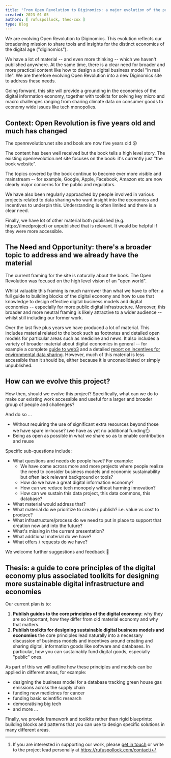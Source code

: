```yaml
---
title: "From Open Revolution to Diginomics: a major evolution of the project is underway"
created: 2023-01-05
authors: [ rufuspollock, theo-cox ]
type: Blog
---
```


We are evolving Open Revolution to Diginomics. This evolution reflects our broadening mission to share tools and insights for the distinct economics of the digital age ("diginomics").

We have a lot of material -- and even more thinking -- which we haven't published anywhere. At the same time, there is a clear need for broader and more practical  content like how to design a digital business model "in real life". We are therefore evolving Open Revolution into a new Diginomics site to address these needs.

Going forward, this site will provide a grounding in the economics of the digital information economy, together with toolkits for solving key micro and macro challenges ranging from sharing climate data on consumer goods to economy wide issues like tech monopolies.

## Context: Open Revolution is five years old and much has changed

The openrevolution.net site and book are now five years old 😲

The content has been well received but the book tells a high level story. The existing openrevolution.net site focuses on the book: it's currently just "the book website". 

The topics covered by the book continue to become ever more visible and mainstream -- for example, Google, Apple, Facebook, Amazon etc are now clearly major concerns for the public and regulators.

We have also been regularly approached by people involved in various projects related to data sharing who want insight into the economics and incentives to underpin this. Understanding is often limited and there is a clear need.

Finally, we have lot of other material both published (e.g. https://imedproject) or unpublished that is relevant. It would be helpful if they were more accessible.

## The Need and Opportunity: there's a broader topic to address and we already have the material

The current framing for the site is naturally about the book. The Open Revolution was focused on the high level vision of an "open world".

Whilst valuable this framing is much narrower than what we have to offer: a full guide to building blocks of the digital economy and how to use that knowledge to design effective digital business models and digital economies -- especially for more public digital infrastructure. Moreover, this broader and more neutral framing is likely attractive to a wider audience -- whilst still including our former work.

Over the last five plus years we have produced a lot of material. This includes material related to the book such as footnotes and detailed open models for particular areas such as medicine and news. It also includes a variety of broader material about digital economics in general -- for example a complete [guide to web3](https://web3.lifeitself.org/guide/) and a detailed [report on incentives for environmental data sharing][report]. However, much of this material is less accessible than it should be, either because it is unconsolidated or simply unpublished.

[report]: https://labs.lifeitself.org/projects/designing-incentive-mechanisms

## How can we evolve this project?

How then, should we evolve this project? Specifically, what can we do to make our existing work accessible and useful for a larger and broader group of people and challenges?

And do so ...

- Without requiring the use of significant extra resources beyond those we have spare in-house? (we have as yet no additional funding![^2])
- Being as open as possible in what we share so as to enable contribution and reuse

[^2]: If you are interested in supporting our work, please [get in touch](https://lifeitself.org/contact/) or write to the project lead personally at https://rufuspollock.com/contact/

Specific sub-questions include:

* What questions and needs do people have? For example:
  * We have come across more and more projects where people realize the need to consider business models and economic sustainability but often lack relevant background or tools?
  * How do we have a great digital information economy?  
  * How can we reduce tech monopoly without harming innovation?
  * How can we sustain this data project, this data commons, this database?
* What material would address that?
* What material do we prioritize to create / publish? i.e. value vs cost to produce?
* What infrastructure/process do we need to put in place to support that creation now and into the future?
* What's missing in the current presentation?
* What additional material do we have?
* What offers / requests do we have?

We welcome further suggestions and feedback 📣

## Thesis: a guide to core principles of the digital economy plus associated toolkits for designing more sustainable digital infrastructure and economies

Our current plan is to:

1. **Publish guides to the core principles of the digital economy**: why they are so important, how they differ from old material economy and why that matters.
2. **Publish toolkits for designing sustainable digital business models and economies** the core principles lead naturally into a necessary discussion of business models and incentives around creating and sharing digital, information goods like software and databases. In particular, how you can sustainably fund digital goods, especially "public" ones.

As part of this we will outline how these principles and models can be applied in different areas, for example:

- designing the business model for a database tracking green house gas emissions across the supply chain
- funding new medicines for cancer
- funding basic scientific research
- democratising big tech
- and more ...

Finally, we provide framework and toolkits rather than rigid blueprints: building blocks and patterns that you can use to design specific solutions in many different areas.